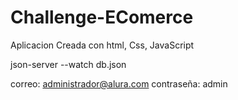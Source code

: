 # Challenge-EComerce
Aplicacion Creada con html, Css, JavaScript


json-server --watch db.json

correo: administrador@alura.com
contraseña: admin
